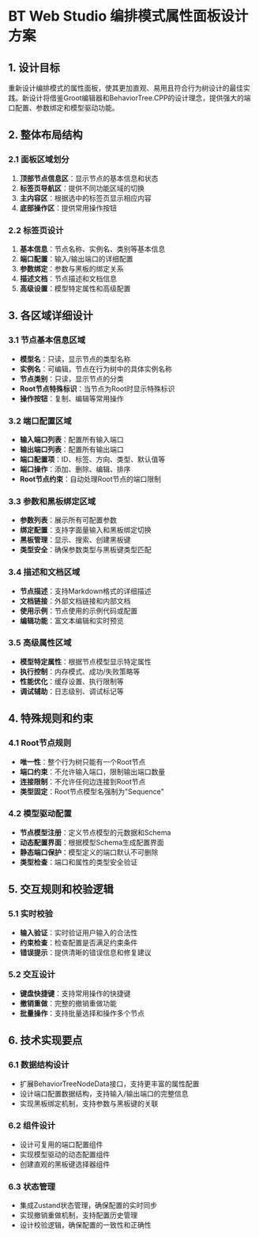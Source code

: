 # BT Web Studio 编排模式属性面板设计方案

## 1. 设计目标

重新设计编排模式的属性面板，使其更加直观、易用且符合行为树设计的最佳实践。新设计将借鉴Groot编辑器和BehaviorTree.CPP的设计理念，提供强大的端口配置、参数绑定和模型驱动功能。

## 2. 整体布局结构

### 2.1 面板区域划分
1. **顶部节点信息区**：显示节点的基本信息和状态
2. **标签页导航区**：提供不同功能区域的切换
3. **主内容区**：根据选中的标签页显示相应内容
4. **底部操作区**：提供常用操作按钮

### 2.2 标签页设计
1. **基本信息**：节点名称、实例名、类别等基本信息
2. **端口配置**：输入/输出端口的详细配置
3. **参数绑定**：参数与黑板的绑定关系
4. **描述文档**：节点描述和文档信息
5. **高级设置**：模型特定属性和高级配置

## 3. 各区域详细设计

### 3.1 节点基本信息区域
- **模型名**：只读，显示节点的类型名称
- **实例名**：可编辑，节点在行为树中的具体实例名称
- **节点类别**：只读，显示节点的分类
- **Root节点特殊标识**：当节点为Root时显示特殊标识
- **操作按钮**：复制、编辑等常用操作

### 3.2 端口配置区域
- **输入端口列表**：配置所有输入端口
- **输出端口列表**：配置所有输出端口
- **端口配置项**：ID、标签、方向、类型、默认值等
- **端口操作**：添加、删除、编辑、排序
- **Root节点约束**：自动处理Root节点的端口限制

### 3.3 参数和黑板绑定区域
- **参数列表**：展示所有可配置参数
- **绑定配置**：支持字面量输入和黑板绑定切换
- **黑板管理**：显示、搜索、创建黑板键
- **类型安全**：确保参数类型与黑板键类型匹配

### 3.4 描述和文档区域
- **节点描述**：支持Markdown格式的详细描述
- **文档链接**：外部文档链接和内部文档
- **使用示例**：节点使用的示例代码或配置
- **编辑功能**：富文本编辑和实时预览

### 3.5 高级属性区域
- **模型特定属性**：根据节点模型显示特定属性
- **执行控制**：内存模式、成功/失败策略等
- **性能优化**：缓存设置、执行限制等
- **调试辅助**：日志级别、调试标记等

## 4. 特殊规则和约束

### 4.1 Root节点规则
- **唯一性**：整个行为树只能有一个Root节点
- **端口约束**：不允许输入端口，限制输出端口数量
- **连接限制**：不允许任何边连接到Root节点
- **类型固定**：Root节点模型名强制为"Sequence"

### 4.2 模型驱动配置
- **节点模型注册**：定义节点模型的元数据和Schema
- **动态配置界面**：根据模型Schema生成配置界面
- **静态端口保护**：模型定义的端口默认不可删除
- **类型检查**：端口和属性的类型安全验证

## 5. 交互规则和校验逻辑

### 5.1 实时校验
- **输入验证**：实时验证用户输入的合法性
- **约束检查**：检查配置是否满足约束条件
- **错误提示**：提供清晰的错误信息和修复建议

### 5.2 交互设计
- **键盘快捷键**：支持常用操作的快捷键
- **撤销重做**：完整的撤销重做功能
- **批量操作**：支持批量选择和操作多个节点

## 6. 技术实现要点

### 6.1 数据结构设计
- 扩展BehaviorTreeNodeData接口，支持更丰富的属性配置
- 设计端口配置数据结构，支持输入/输出端口的完整信息
- 实现黑板绑定机制，支持参数与黑板键的关联

### 6.2 组件设计
- 设计可复用的端口配置组件
- 实现模型驱动的动态配置组件
- 创建直观的黑板键选择器组件

### 6.3 状态管理
- 集成Zustand状态管理，确保配置的实时同步
- 实现撤销重做机制，支持配置历史管理
- 设计校验逻辑，确保配置的一致性和正确性